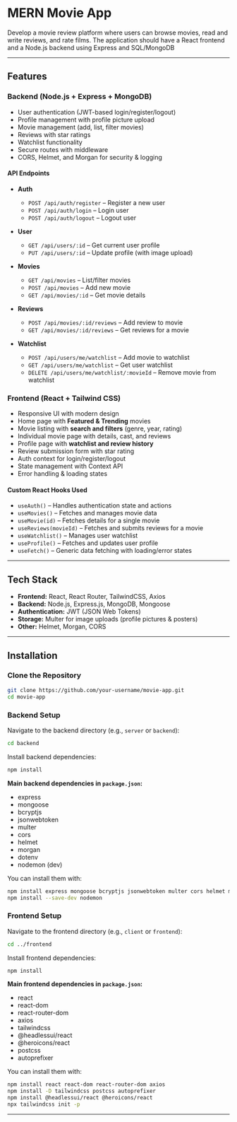 # MERN Movie App

Develop a movie review platform where users can browse movies, read and write reviews, and rate films. The application should have a React frontend and a Node.js backend using Express and SQL/MongoDB  

---

## Features

### Backend (Node.js + Express + MongoDB)
- User authentication (JWT-based login/register/logout)  
- Profile management with profile picture upload  
- Movie management (add, list, filter movies)  
- Reviews with star ratings  
- Watchlist functionality  
- Secure routes with middleware  
- CORS, Helmet, and Morgan for security & logging  

#### API Endpoints

- **Auth**
    - `POST /api/auth/register` – Register a new user
    - `POST /api/auth/login` – Login user
    - `POST /api/auth/logout` – Logout user

- **User**
    - `GET /api/users/:id` – Get current user profile
    - `PUT /api/users/:id` – Update profile (with image upload)

- **Movies**
    - `GET /api/movies` – List/filter movies
    - `POST /api/movies` – Add new movie
    - `GET /api/movies/:id` – Get movie details

- **Reviews**
    - `POST /api/movies/:id/reviews` – Add review to movie
    - `GET /api/movies/:id/reviews` – Get reviews for a movie

- **Watchlist**
    - `POST /api/users/me/watchlist` – Add movie to watchlist
    - `GET /api/users/me/watchlist` – Get user watchlist
    - `DELETE /api/users/me/watchlist/:movieId` – Remove movie from watchlist

### Frontend (React + Tailwind CSS)
- Responsive UI with modern design  
- Home page with **Featured & Trending** movies  
- Movie listing with **search and filters** (genre, year, rating)  
- Individual movie page with details, cast, and reviews  
- Profile page with **watchlist and review history**  
- Review submission form with star rating  
- Auth context for login/register/logout  
- State management with Context API  
- Error handling & loading states  

#### Custom React Hooks Used

- `useAuth()` – Handles authentication state and actions
- `useMovies()` – Fetches and manages movie data
- `useMovie(id)` – Fetches details for a single movie
- `useReviews(movieId)` – Fetches and submits reviews for a movie
- `useWatchlist()` – Manages user watchlist
- `useProfile()` – Fetches and updates user profile
- `useFetch()` – Generic data fetching with loading/error states

---

## Tech Stack
- **Frontend:** React, React Router, TailwindCSS, Axios  
- **Backend:** Node.js, Express.js, MongoDB, Mongoose  
- **Authentication:** JWT (JSON Web Tokens)  
- **Storage:** Multer for image uploads (profile pictures & posters)  
- **Other:** Helmet, Morgan, CORS  

---

## Installation

###  Clone the Repository
```bash
git clone https://github.com/your-username/movie-app.git
cd movie-app
```

###  Backend Setup

Navigate to the backend directory (e.g., `server` or `backend`):

```bash
cd backend
```

Install backend dependencies:

```bash
npm install
```

**Main backend dependencies in `package.json`:**
- express
- mongoose
- bcryptjs
- jsonwebtoken
- multer
- cors
- helmet
- morgan
- dotenv
- nodemon (dev)

You can install them with:

```bash
npm install express mongoose bcryptjs jsonwebtoken multer cors helmet morgan dotenv
npm install --save-dev nodemon
```

###  Frontend Setup

Navigate to the frontend directory (e.g., `client` or `frontend`):

```bash
cd ../frontend
```

Install frontend dependencies:

```bash
npm install
```

**Main frontend dependencies in `package.json`:**
- react
- react-dom
- react-router-dom
- axios
- tailwindcss
- @headlessui/react
- @heroicons/react
- postcss
- autoprefixer

You can install them with:

```bash
npm install react react-dom react-router-dom axios
npm install -D tailwindcss postcss autoprefixer
npm install @headlessui/react @heroicons/react
npx tailwindcss init -p
```

---
